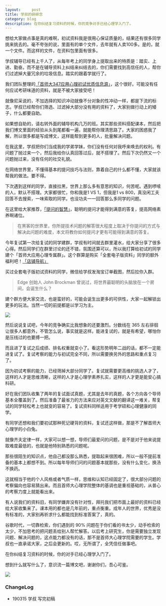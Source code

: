 ```yaml
---
layout:     post
title: 学叔的碎碎念
category: blog
description: 在你纠结复习资料的时候，你的竞争对手已经心理学入门了。
---
```


想给大家做点事是真的难啊，初试资料我是很用心保证质量的，结果还有很多同学挑来挑去的。毫不夸张的说，里面有的单个文件，去年就有人卖100多。是的，就一个文件。而这样的文件，在资料包里面有很多。

学叔辅导已经有上千人了，从每年考上的同学身上提取出来的特质是：踏实、上进、勤奋。而不是在辅导资料上纠结来纠结去的，你们需要找到高信任的人，帮你们过滤掉大量冗余的垃圾信息。踏实的跟着学就行了。

我们团队整理的[「首师大347应用心理初试优质信息源」](https://cnu347.com/resource)，这个很好。可能没有任何应试考研味道的资料，就是不被大家接受吧！

就像尼采说的，不加选择的知识冲动就像不分对象的性冲动一样，都是下流的标志。学叔已经帮你们筛选、过滤掉大部分没有用的资料了，大家别做行动上的矮子，什么都要自助。

如果想自助的，请右转外面的辅导机构几万的班。其实那些资料搭配课本，然后把我们博文里面的经验从头到尾都看一遍，就能帮你理清思路了。大家的困惑我了解，所以很多都是写成博文，这样能帮到更多的人，批量解决问题。

在我这里，学叔把你们当成我的学弟学妹，你们没有任何对我呼来唤去的权利。有问题了抛过来一个，然后我给你认真回答过后，就不搭理了。然后下次仍然又一个问题抛过来，没有任何的社交礼貌。

在网络世界里，不懂得基本的提问技巧与法则，靠着自己的什么都不懂，大家就该帮我的做法。要不得。

下次遇到这样的同学，直接拉黑，世界上那么多有意思的知识，何苦呢。遇到啰嗦的人，默认不搭理。大家都很忙，你和我是1 VS 1，但我是1 vs 800，真没闲工夫回答不去搜索，一味索取的同学。也没功夫一一回答那么多同学的问题。

在这里给大家推荐，[「提问的智慧」](https://github.com/tvvocold/How-To-Ask-Questions-The-Smart-Way)，聪明的提问才能得到满意的答复，提高网络素养啊诸位。

> 在黑客的世界里，你所提技术问题的解答很大程度上取决于你提问的方式与解决此问题的难度，本文将教你如何提问才更有可能得到满意的答复。

今年复试第一次给复试的同学建群，学叔有时间就去群里灌水，给大家分享了很多心得。然后同学们在群里讨论的还不错，氛围还算可以，所以我打算给初试的同学建个「首师大应用心理专属群」。这个群算是购买「全套电子版资料」同学的额外福利吧！[「店铺导航」](https://shop342556748.taobao.com/?spm=a313o.201708ban.sellercard.12.64f0197aZ7oEHs)

买过全套电子版初试资料的同学，微信给学叔发淘宝订单截图，然后拉你入群。

> Edge 创始人 John Brockman 曾说过，将世界最聪明的头脑放在一个房间，会诞生什么？

建个群方便大家交流，也是蛮好的，可能会诞生出更多的可供性，大家一起解锁出更多的玩法。当然一切的前提都是以学习为主。

![](http://pics.zapp926.top/tb_pic5.jpeg)

然后说说复试吧，今年的竞争确实比我想象的还要激烈。分数线在 365 左右徘徊让很多人都意外，不管怎么说，事实就是这样。能进复试的，就是有希望，哪怕你是压线过的也要搏一把。

而且进了复试之后成绩、排名权重就变小了。看这形势明年二战的话，都不一定能进复试了。复试考察的能力与初试完全不同，所以需要换另外的思路和重点复习了。

因为初试考察的能力，已经筛掉大部分同学了。复试就需要更高维的挑选人才了，这样的人才是思维清晰，这样的人才是心理学素养扎实，这样的人才更是能安心搞科研。

好在我们团队收集了两年的复试面试真题，尤其是去年的真题，各个方向各个导师基本全覆盖到了。然后准备了最省力的方法来应对英文文献的翻译这一难关，帮复试的同学轻松考上也就变的容易了。复试资料同样适用于考学硕和心理健康的同学。

有同学还想和我们要初试那种死记硬背的资料，复试还这样做，那是不了解首师大心理学的小白兔。

就像齐夫定律一样，大家可以想一想，导师们最爱问的问题，是不是对于他来说提取难度最低的，也就是他特别熟悉的问题呢。

那些很陌生的知识点，他自己都没那么熟悉，提取起来很困难，所以一般不提前准备的基本上都想不到。所以每年导师们问的问题基本就那些，没有什么变化，换汤不换药。

这就相当于他的个人风格或者气质一样，思维和认知已经固定了，很大部分问题的考察偏向也容易猜出来。而且首师大心理学院整体的基调也是重视基础的，从普心的考察力度上就能看出来。

有人说我们的资料旧，有同学嫌弃没有针对性，拜托我们把市面上最好的资料已经给大家收集来了。课本用的都也是几年前的，重点衡重。成年人的世界，优秀是没有标准的，大家别再祈求什么都能找到标准答案了，真的。

谷歌时代，一切靠检索，你们遇到的 90% 问题在于你们看的书太少，动手检索的太少，不加思考的把问题丢给别人帮忙解答。以后考上研究生，你是需要独立发现问题、解决问题的，这点能力都没有的话，那不是首师大心理学院需要的学生。学叔也一直承诺大家，之后会更新的。哎，无所谓了，全凭信任做事吧。

在你纠结复习资料的时候，你的对手已经心理学入门了。

想到什么就写什么了，意识流一篇博文吧，谢谢你们，吾心可鉴。

![](http://pics.zapp926.top/cnu_psychology_01-2.jpeg)

### ChangeLog
* 190315 学叔 写完初稿

